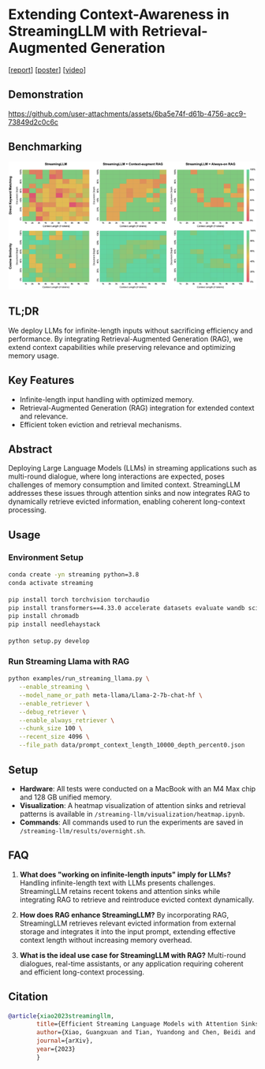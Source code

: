
# Extending Context-Awareness in StreamingLLM with Retrieval-Augmented Generation
[[report]()] [[poster](assets/poster.pdf)] [[video](https://youtu.be/xIBHok1K6T8)]

## Demonstration
https://github.com/user-attachments/assets/6ba5e74f-d61b-4756-acc9-73849d2c0c6c

## Benchmarking
![schemes](figures/benchmark.png)

## TL;DR
We deploy LLMs for infinite-length inputs without sacrificing efficiency and performance. By integrating Retrieval-Augmented Generation (RAG), we extend context capabilities while preserving relevance and optimizing memory usage.

## Key Features

- Infinite-length input handling with optimized memory.
- Retrieval-Augmented Generation (RAG) integration for extended context and relevance.
- Efficient token eviction and retrieval mechanisms.

## Abstract
Deploying Large Language Models (LLMs) in streaming applications such as multi-round dialogue, where long interactions are expected, poses challenges of memory consumption and limited context. StreamingLLM addresses these issues through attention sinks and now integrates RAG to dynamically retrieve evicted information, enabling coherent long-context processing.

## Usage

### Environment Setup

```bash
conda create -yn streaming python=3.8
conda activate streaming

pip install torch torchvision torchaudio
pip install transformers==4.33.0 accelerate datasets evaluate wandb scikit-learn scipy sentencepiece
pip install chromadb 
pip install needlehaystack

python setup.py develop
```

### Run Streaming Llama with RAG

```bash
python examples/run_streaming_llama.py \
   --enable_streaming \
   --model_name_or_path meta-llama/Llama-2-7b-chat-hf \
   --enable_retriever \
   --debug_retriever \
   --enable_always_retriever \
   --chunk_size 100 \
   --recent_size 4096 \
   --file_path data/prompt_context_length_10000_depth_percent0.json
```

## Setup

- **Hardware**: All tests were conducted on a MacBook with an M4 Max chip and 128 GB unified memory.
- **Visualization**: A heatmap visualization of attention sinks and retrieval patterns is available in `/streaming-llm/visualization/heatmap.ipynb`.
- **Commands**: All commands used to run the experiments are saved in `/streaming-llm/results/overnight.sh`.

## FAQ

1. **What does "working on infinite-length inputs" imply for LLMs?**
   Handling infinite-length text with LLMs presents challenges. StreamingLLM retains recent tokens and attention sinks while integrating RAG to retrieve and reintroduce evicted context dynamically.

2. **How does RAG enhance StreamingLLM?**
   By incorporating RAG, StreamingLLM retrieves relevant evicted information from external storage and integrates it into the input prompt, extending effective context length without increasing memory overhead.

3. **What is the ideal use case for StreamingLLM with RAG?**
   Multi-round dialogues, real-time assistants, or any application requiring coherent and efficient long-context processing.


## Citation

```bibtex
@article{xiao2023streamingllm,
        title={Efficient Streaming Language Models with Attention Sinks},
        author={Xiao, Guangxuan and Tian, Yuandong and Chen, Beidi and Han, Song and Lewis, Mike},
        journal={arXiv},
        year={2023}
        }
```

